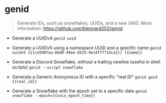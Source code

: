 # genid
> Generate IDs, such as snowflakes, UUIDs, and a new GAID.
> More information: <https://github.com/bleonard252/genid>.

- Generate a UUIDv4
`genid uuid`

- Generate a UUIDv5 using a namespace UUID and a specific name
`genid uuidv5 {{{ce598faa-8dd0-49ee-8525-9e24fff71dca}}} {{name}}`

- Generate a Discord Snowflake, without a trailing newline (useful in shell scripts)
`genid --script snowflake`

- Generate a Generic Anonymous ID with a specific "real ID"
`genid gaid {{real_id}}`

- Generate a Snowflake with the epoch set to a specific date
`genid snowflake --epoch={{unix_epoch_time}}`
